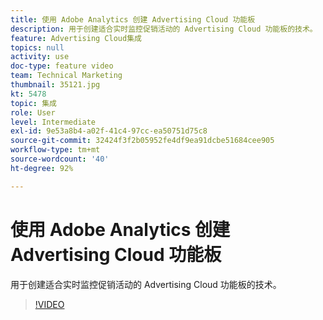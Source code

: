 ```yaml
---
title: 使用 Adobe Analytics 创建 Advertising Cloud 功能板
description: 用于创建适合实时监控促销活动的 Advertising Cloud 功能板的技术。
feature: Advertising Cloud集成
topics: null
activity: use
doc-type: feature video
team: Technical Marketing
thumbnail: 35121.jpg
kt: 5478
topic: 集成
role: User
level: Intermediate
exl-id: 9e53a8b4-a02f-41c4-97cc-ea50751d75c8
source-git-commit: 32424f3f2b05952fe4df9ea91dcbe51684cee905
workflow-type: tm+mt
source-wordcount: '40'
ht-degree: 92%

---
```


# 使用 Adobe Analytics 创建 Advertising Cloud 功能板

用于创建适合实时监控促销活动的 Advertising Cloud 功能板的技术。

>[!VIDEO](https://video.tv.adobe.com/v/35121/?quality=12&learn=on)
